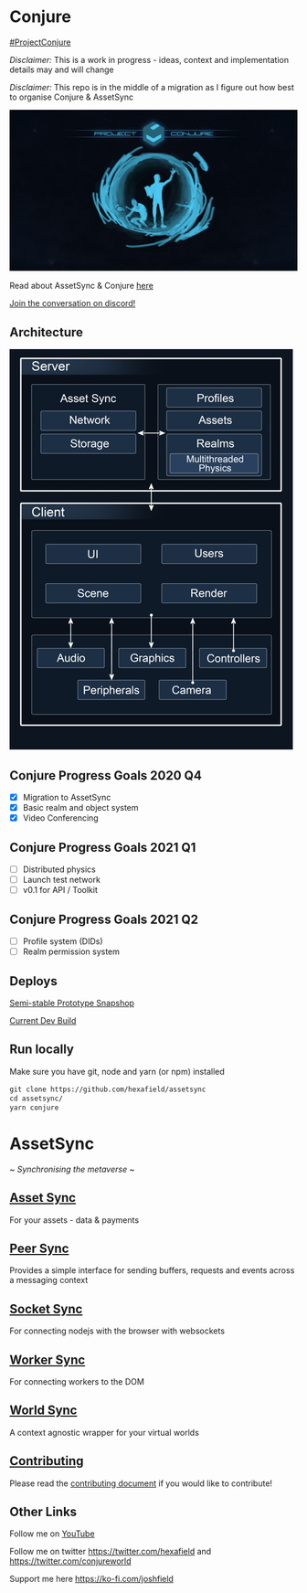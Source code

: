# Conjure

[#ProjectConjure](https://info.conjure.world/)

*Disclaimer:* This is a work in progress - ideas, context and implementation details may and will change

*Disclaimer:* This repo is in the middle of a migration as I figure out how best to organise Conjure & AssetSync

![Conjure](./images/Project_Conjure_Splash_Screen_small.jpg)


Read about AssetSync & Conjure [here](https://medium.com/@joshfield999)

[Join the conversation on discord!](https://discord.com/invite/ExBxEN2)

## Architecture
![Conjure](./images/Sever_Client_Info_Page_Update_small.jpg)

## Conjure Progress Goals 2020 Q4

- [x] Migration to AssetSync
- [x] Basic realm and object system
- [x] Video Conferencing

## Conjure Progress Goals 2021 Q1

- [ ] Distributed physics
- [ ] Launch test network
- [ ] v0.1 for API / Toolkit

## Conjure Progress Goals 2021 Q2

- [ ] Profile system (DIDs)
- [ ] Realm permission system

## Deploys

[Semi-stable Prototype Snapshop](https://conjure.world/)

[Current Dev Build](https://dev.conjure.world/)

## Run locally
Make sure you have git, node and yarn (or npm) installed

```	
git clone https://github.com/hexafield/assetsync
cd assetsync/
yarn conjure
```	

# AssetSync

~ *Synchronising the metaverse* ~

## [Asset Sync](packages/AssetSync)

For your assets - data & payments

## [Peer Sync](packages/PeerSync)

Provides a simple interface for sending buffers, requests and events across a messaging context

## [Socket Sync](packages/SocketSync)

For connecting nodejs with the browser with websockets

## [Worker Sync](packages/WorkerSync)

For connecting workers to the DOM

## [World Sync](packages/WorldSync)

A context agnostic wrapper for your virtual worlds

## [Contributing](CONTRIBUTING.MD)

Please read the [contributing document](CONTRIBUTING.MD) if you would like to contribute!

## Other Links

Follow me on [YouTube](https://www.youtube.com/channel/UCZ-gYU_8R-EEFzVY09UyVDQ)

Follow me on twitter https://twitter.com/hexafield and https://twitter.com/conjureworld

Support me here https://ko-fi.com/joshfield